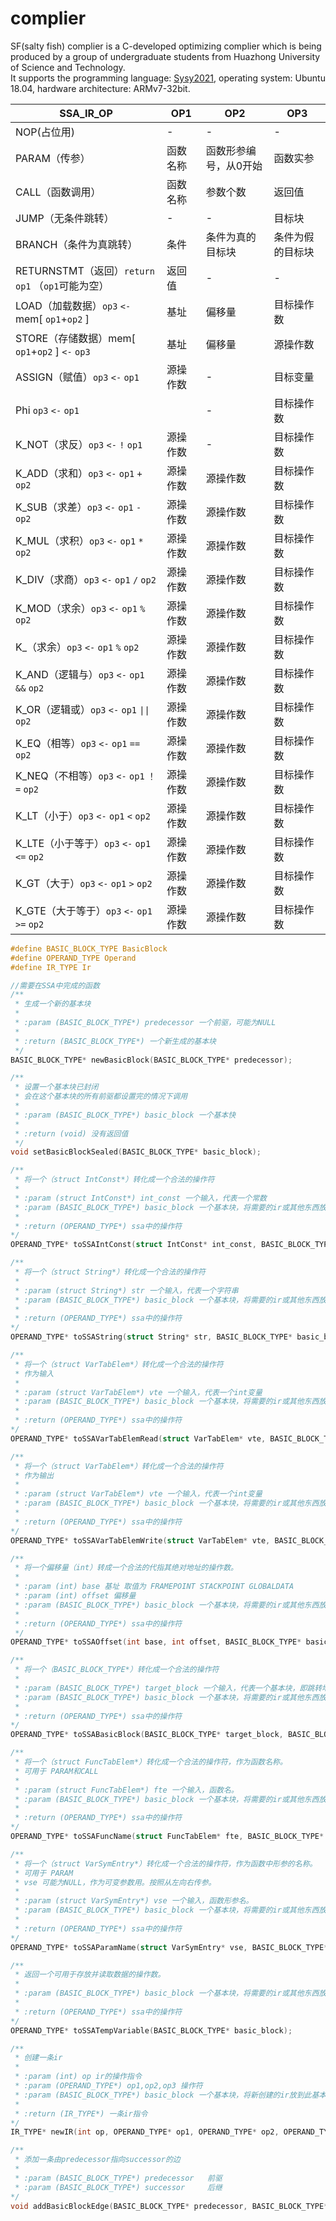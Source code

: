 # complier

SF(salty fish) complier is a C-developed optimizing complier which is being produced by a group of undergraduate students 
from Huazhong University of Science and Technology.  
It supports the programming language: [Sysy2021](https://gitlab.eduxiji.net/nscscc/compiler2021/-/blob/master/SysY语言定义.pdf),
operating system: Ubuntu 18.04, hardware architecture: ARMv7-32bit.



| SSA_IR_OP                                        | OP1      | OP2      | OP3        |
| ------------------------------------------------ | -------- | -------- | ---------- |
| NOP(占位用)                                      | -        | -        | -          |
| PARAM（传参）                                    | 函数名称 | 函数形参编号，从0开始 | 函数实参   |
| CALL（函数调用）                                 | 函数名称 | 参数个数 | 返回值     |
| JUMP（无条件跳转）                               | -        | -        | 目标块     |
| BRANCH（条件为真跳转）                           | 条件     | 条件为真的目标块 | 条件为假的目标块     |
| RETURNSTMT（返回）`return`  `op1` （`op1`可能为空） | 返回值   | -        | -          |
| LOAD（加载数据）`op3`  `<-` mem[ `op1`+`op2` ]   | 基址     | 偏移量   | 目标操作数 |
| STORE（存储数据）mem[ `op1`+`op2` ] `<-` `op3`   | 基址     | 偏移量   | 源操作数   |
| ASSIGN（赋值）`op3`  `<-`  `op1`                 | 源操作数 | -        | 目标变量   |
| Phi         `op3`  `<-`   `op1`                 |         | -        | 目标操作数 |      
| K_NOT（求反）`op3`  `<-`  `!`  `op1`             | 源操作数 | -        | 目标操作数 |
| K_ADD（求和）`op3`  `<-`  `op1`  `+`  `op2`      | 源操作数 | 源操作数 | 目标操作数 |
| K_SUB（求差）`op3`  `<-`  `op1`  `-`  `op2`      | 源操作数 | 源操作数 | 目标操作数 |
| K_MUL（求积）`op3`  `<-`  `op1`  `*`  `op2`      | 源操作数 | 源操作数 | 目标操作数 |
| K_DIV（求商）`op3`  `<-`  `op1`  `/`  `op2`      | 源操作数 | 源操作数 | 目标操作数 |
| K_MOD（求余）`op3`  `<-`  `op1`  `%`  `op2`      | 源操作数 | 源操作数 | 目标操作数 |
| K_（求余）`op3`  `<-`  `op1`  `%`  `op2`      | 源操作数 | 源操作数 | 目标操作数 |
| K_AND（逻辑与）`op3`  `<-`  `op1`  `&&`  `op2`   | 源操作数 | 源操作数 | 目标操作数 |
| K_OR（逻辑或）`op3`  `<-`  `op1`  `\|\|`  `op2`    | 源操作数 | 源操作数 | 目标操作数 |
| K_EQ（相等）`op3`  `<-`  `op1`  `==`  `op2`      | 源操作数 | 源操作数 | 目标操作数 |
| K_NEQ（不相等）`op3`  `<-`  `op1`  `！=`  `op2`   | 源操作数 | 源操作数 | 目标操作数 |
| K_LT（小于）`op3`  `<-`  `op1`  `<`  `op2`       | 源操作数 | 源操作数 | 目标操作数 |
| K_LTE（小于等于）`op3`  `<-`  `op1`  `<=`  `op2` | 源操作数 | 源操作数 | 目标操作数 |
| K_GT（大于）`op3`  `<-`  `op1`  `>`  `op2`       | 源操作数 | 源操作数 | 目标操作数 |
| K_GTE（大于等于）`op3`  `<-`  `op1`  `>=`  `op2` | 源操作数 | 源操作数 | 目标操作数 |

```c
#define BASIC_BLOCK_TYPE BasicBlock
#define OPERAND_TYPE Operand
#define IR_TYPE Ir

//需要在SSA中完成的函数
/**
 * 生成一个新的基本块
 * 
 * :param (BASIC_BLOCK_TYPE*) predecessor 一个前驱，可能为NULL
 * 
 * :return (BASIC_BLOCK_TYPE*) 一个新生成的基本块
 */
BASIC_BLOCK_TYPE* newBasicBlock(BASIC_BLOCK_TYPE* predecessor);

/**
 * 设置一个基本块已封闭
 * 会在这个基本块的所有前驱都设置完的情况下调用
 * 
 * :param (BASIC_BLOCK_TYPE*) basic_block 一个基本快
 * 
 * :return (void) 没有返回值
 */
void setBasicBlockSealed(BASIC_BLOCK_TYPE* basic_block);

/**
 * 将一个（struct IntConst*）转化成一个合法的操作符
 * 
 * :param (struct IntConst*) int_const 一个输入，代表一个常数
 * :param (BASIC_BLOCK_TYPE*) basic_block 一个基本块，将需要的ir或其他东西放到此基本块中
 * 
 * :return (OPERAND_TYPE*) ssa中的操作符
*/
OPERAND_TYPE* toSSAIntConst(struct IntConst* int_const, BASIC_BLOCK_TYPE* basic_block);

/**
 * 将一个（struct String*）转化成一个合法的操作符
 * 
 * :param (struct String*) str 一个输入，代表一个字符串
 * :param (BASIC_BLOCK_TYPE*) basic_block 一个基本块，将需要的ir或其他东西放到此基本块中
 * 
 * :return (OPERAND_TYPE*) ssa中的操作符
*/
OPERAND_TYPE* toSSAString(struct String* str, BASIC_BLOCK_TYPE* basic_block);

/**
 * 将一个（struct VarTabElem*）转化成一个合法的操作符
 * 作为输入
 * 
 * :param (struct VarTabElem*) vte 一个输入，代表一个int变量
 * :param (BASIC_BLOCK_TYPE*) basic_block 一个基本块，将需要的ir或其他东西放到此基本块中
 * 
 * :return (OPERAND_TYPE*) ssa中的操作符
*/
OPERAND_TYPE* toSSAVarTabElemRead(struct VarTabElem* vte, BASIC_BLOCK_TYPE* basic_block);

/**
 * 将一个（struct VarTabElem*）转化成一个合法的操作符
 * 作为输出
 * 
 * :param (struct VarTabElem*) vte 一个输入，代表一个int变量
 * :param (BASIC_BLOCK_TYPE*) basic_block 一个基本块，将需要的ir或其他东西放到此基本块中
 * 
 * :return (OPERAND_TYPE*) ssa中的操作符
*/
OPERAND_TYPE* toSSAVarTabElemWrite(struct VarTabElem* vte, BASIC_BLOCK_TYPE* basic_block);

/**
 * 将一个偏移量（int）转成一个合法的代指其绝对地址的操作数。
 * 
 * :param (int) base 基址 取值为 FRAMEPOINT STACKPOINT GLOBALDATA
 * :param (int) offset 偏移量
 * :param (BASIC_BLOCK_TYPE*) basic_block 一个基本块，将需要的ir或其他东西放到此基本块中
 * 
 * :return (OPERAND_TYPE*) ssa中的操作符
 */
OPERAND_TYPE* toSSAOffset(int base, int offset, BASIC_BLOCK_TYPE* basic_block);

/**
 * 将一个（BASIC_BLOCK_TYPE*）转化成一个合法的操作符
 * 
 * :param (BASIC_BLOCK_TYPE*) target_block 一个输入，代表一个基本块，即跳转地址
 * :param (BASIC_BLOCK_TYPE*) basic_block 一个基本块，将需要的ir或其他东西放到此基本块中
 * 
 * :return (OPERAND_TYPE*) ssa中的操作符
*/
OPERAND_TYPE* toSSABasicBlock(BASIC_BLOCK_TYPE* target_block, BASIC_BLOCK_TYPE* basic_block);

/**
 * 将一个（struct FuncTabElem*）转化成一个合法的操作符，作为函数名称。
 * 可用于 PARAM和CALL
 * 
 * :param (struct FuncTabElem*) fte 一个输入，函数名。
 * :param (BASIC_BLOCK_TYPE*) basic_block 一个基本块，将需要的ir或其他东西放到此基本块中
 * 
 * :return (OPERAND_TYPE*) ssa中的操作符
*/
OPERAND_TYPE* toSSAFuncName(struct FuncTabElem* fte, BASIC_BLOCK_TYPE* basic_block);

/**
 * 将一个（struct VarSymEntry*）转化成一个合法的操作符，作为函数中形参的名称。
 * 可用于 PARAM
 * vse 可能为NULL，作为可变参数用。按照从左向右传参。
 * 
 * :param (struct VarSymEntry*) vse 一个输入，函数形参名。
 * :param (BASIC_BLOCK_TYPE*) basic_block 一个基本块，将需要的ir或其他东西放到此基本块中
 * 
 * :return (OPERAND_TYPE*) ssa中的操作符
*/
OPERAND_TYPE* toSSAParamName(struct VarSymEntry* vse, BASIC_BLOCK_TYPE* basic_block);

/**
 * 返回一个可用于存放并读取数据的操作数。
 * 
 * :param (BASIC_BLOCK_TYPE*) basic_block 一个基本块，将需要的ir或其他东西放到此基本块中
 * 
 * :return (OPERAND_TYPE*) ssa中的操作符
*/
OPERAND_TYPE* toSSATempVariable(BASIC_BLOCK_TYPE* basic_block);

/**
 * 创建一条ir
 * 
 * :param (int) op ir的操作指令
 * :param (OPERAND_TYPE*) op1,op2,op3 操作符
 * :param (BASIC_BLOCK_TYPE*) basic_block 一个基本块，将新创建的ir放到此基本块中
 * 
 * :return (IR_TYPE*) 一条ir指令
*/
IR_TYPE* newIR(int op, OPERAND_TYPE* op1, OPERAND_TYPE* op2, OPERAND_TYPE* op3, BASIC_BLOCK_TYPE* basic_block);

/**
 * 添加一条由predecessor指向successor的边
 * 
 * :param (BASIC_BLOCK_TYPE*) predecessor   前驱
 * :param (BASIC_BLOCK_TYPE*) successor     后继
*/
void addBasicBlockEdge(BASIC_BLOCK_TYPE* predecessor, BASIC_BLOCK_TYPE* successor);

```
